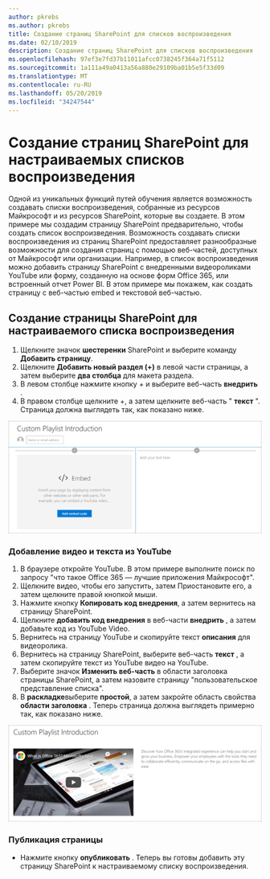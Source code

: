 ```yaml
---
author: pkrebs
ms.author: pkrebs
title: Создание страниц SharePoint для списков воспроизведения
ms.date: 02/10/2019
description: Создание страниц SharePoint для списков воспроизведения
ms.openlocfilehash: 97ef3e7fd37b11011afcc0738245f364a71f5112
ms.sourcegitcommit: 1a111a49a0413a56a880e29109ba01b5e5f33d09
ms.translationtype: MT
ms.contentlocale: ru-RU
ms.lasthandoff: 05/20/2019
ms.locfileid: "34247544"
---
```

# <a name="create-sharepoint-pages-for-custom-playlists"></a>Создание страниц SharePoint для настраиваемых списков воспроизведения

Одной из уникальных функций путей обучения является возможность создавать списки воспроизведения, собранные из ресурсов Майкрософт и из ресурсов SharePoint, которые вы создаете. В этом примере мы создадим страницу SharePoint предварительно, чтобы создать список воспроизведения. Возможность создавать списки воспроизведения из страниц SharePoint предоставляет разнообразные возможности для создания страниц с помощью веб-частей, доступных от Майкрософт или организации. Например, в список воспроизведения можно добавить страницу SharePoint с внедренными видеороликами YouTube или форму, созданную на основе форм Office 365, или встроенный отчет Power BI. В этом примере мы покажем, как создать страницу с веб-частью embed и текстовой веб-частью.  

## <a name="create-a-sharepoint-page-for-a-custom-playlist"></a>Создание страницы SharePoint для настраиваемого списка воспроизведения

1. Щелкните значок **шестеренки** SharePoint и выберите команду **Добавить страницу**.
2. Щелкните **Добавить новый раздел (+)** в левой части страницы, а затем выберите **два столбца** для макета раздела.
3. В левом столбце нажмите кнопку + и выберите веб-часть **внедрить** . 
4. В правом столбце щелкните +, а затем щелкните веб-часть " **текст** ". Страница должна выглядеть так, как показано ниже.

![кг-паженевстарт. png](media/cg-pagenewstart.png)

### <a name="add-a-video-and-text-from-youtube"></a>Добавление видео и текста из YouTube

1. В браузере откройте YouTube. В этом примере выполните поиск по запросу "что такое Office 365 — лучшие приложения Майкрософт".
2. Щелкните видео, чтобы его запустить, затем Приостановите его, а затем щелкните правой кнопкой мыши. 
3. Нажмите кнопку **Копировать код внедрения**, а затем вернитесь на страницу SharePoint. 
4. Щелкните **добавить код внедрения** в веб-части **внедрить** , а затем добавьте код из YouTube Video.
5. Вернитесь на страницу YouTube и скопируйте текст **описания** для видеоролика. 
6. Вернитесь на страницу SharePoint, выберите веб-часть **текст** , а затем скопируйте текст из YouTube видео на YouTube.
7. Выберите значок **Изменить веб-часть** в области заголовка страницы SharePoint, а затем назовите страницу "пользовательское представление списка". 
8. В **раскладке**выберите **простой**, а затем закройте область свойства **области заголовка** . Теперь страница должна выглядеть примерно так, как показано ниже. 

![кг-паженевфиниш. png](media/cg-pagenewfinish.png)

### <a name="publish-the-page"></a>Публикация страницы

- Нажмите кнопку **опубликовать** . Теперь вы готовы добавить эту страницу SharePoint к настраиваемому списку воспроизведения. 